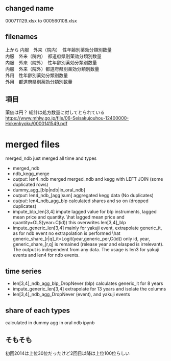 ## changed name 
000711129.xlsx to 000560108.xlsx

## filenames
上から
内服　外来（院内）　性年齢別薬効分類別数量  
内服　外来（院内）　都道府県別薬効分類別数量  
内服　外来（院外）　性年齢別薬効分類別数量  
内服　外来（院外）都道府県別薬効分類別数量  
外用　性年齢別薬効分類別数量  
外用　都道府県別薬効分類別数量  

## 項目
薬価は円？
総計は処方数量に対してとられている  
https://www.mhlw.go.jp/file/06-Seisakujouhou-12400000-Hokenkyoku/0000141549.pdf

# merged files
merged_ndb just merged all time and types  
- merged_ndb  
- ndb\_kegg\_merge  
- _output_: len4\_ndb merged merged_ndb and kegg with LEFT JOIN (some duplicated rows)    
- dummy\_agg\_[blp|ndb|in\_oral\_ndb]  
- _output_: len4\_ndb\_[agg|sum] aggregated kegg data (No duplicates)    
- _output_: len4\_ndb\_agg_blp calculated shares and so on (dropped duplicates)    
- impute_blp_len[3,4] impute lagged value for blp instruments, lagged  mean price and quantity.
\hat lagged mean price and quantity=OLS(year+C(id)) this overwrites len[3,4]\_blp  
- impute_generic_len[3,4] mainly for yakuji event, extrapolate generic_it, as for ndb event no extrapolation is performed
\hat generic_share_[r|q]\_it=Logit(year,generic_per,C(id))
only id, year, generic\_share_[r,q] is remained (release year and elasped is irrelevant).  
The output is independent from any data.
The usage is len3 for yakuji events and len4 for ndb events.

## time series  
- len[3,4]_ndb_agg_blp_DropNever (blp) calculates generic_it for 8 years  
- impute_generic_len[3,4] extrapolate for 13 years and isolate the columns  
- len[3,4]_ndb_agg_DropNever (event), and yakuji events  

## share of each types
calculated in dummy agg in oral ndb ipynb

## そもそも
初回2014は上位30位だったけど2回目以降は上位100位らしい
